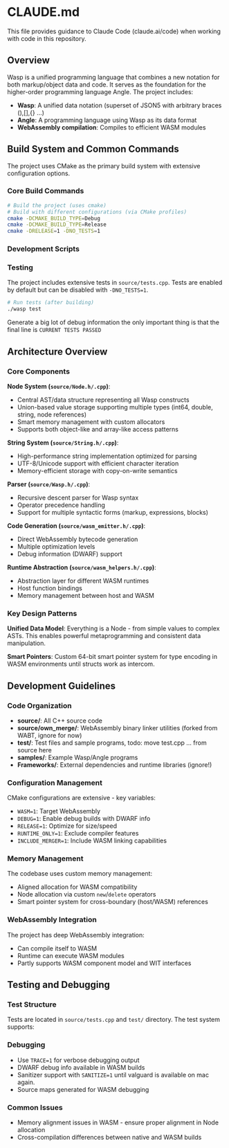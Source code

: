 # CLAUDE.md

This file provides guidance to Claude Code (claude.ai/code) when working with code in this repository.

## Overview

Wasp is a unified programming language that combines a new notation for both markup/object data and code. 
It serves as the foundation for the higher-order programming language Angle. The project includes:

- **Wasp**: A unified data notation (superset of JSON5 with arbitrary braces (),[],{} …)
- **Angle**: A programming language using Wasp as its data format
- **WebAssembly compilation**: Compiles to efficient WASM modules

## Build System and Common Commands

The project uses CMake as the primary build system with extensive configuration options.

### Core Build Commands

```bash
# Build the project (uses cmake)
# Build with different configurations (via CMake profiles)
cmake -DCMAKE_BUILD_TYPE=Debug
cmake -DCMAKE_BUILD_TYPE=Release
cmake -DRELEASE=1 -DNO_TESTS=1
```

### Development Scripts

### Testing

The project includes extensive tests in `source/tests.cpp`. Tests are enabled by default but can be disabled with `-DNO_TESTS=1`.

```bash
# Run tests (after building)
./wasp test
```
Generate a big lot of debug information the only important thing is that the final line is
`CURRENT TESTS PASSED`

## Architecture Overview

### Core Components

**Node System (`source/Node.h/.cpp`)**:
- Central AST/data structure representing all Wasp constructs
- Union-based value storage supporting multiple types (int64, double, string, node references)
- Smart memory management with custom allocators
- Supports both object-like and array-like access patterns

**String System (`source/String.h/.cpp`)**:
- High-performance string implementation optimized for parsing
- UTF-8/Unicode support with efficient character iteration
- Memory-efficient storage with copy-on-write semantics

**Parser (`source/Wasp.h/.cpp`)**:
- Recursive descent parser for Wasp syntax
- Operator precedence handling
- Support for multiple syntactic forms (markup, expressions, blocks)

**Code Generation (`source/wasm_emitter.h/.cpp`)**:
- Direct WebAssembly bytecode generation
- Multiple optimization levels
- Debug information (DWARF) support

**Runtime Abstraction (`source/wasm_helpers.h/.cpp`)**:
- Abstraction layer for different WASM runtimes
- Host function bindings
- Memory management between host and WASM

### Key Design Patterns

**Unified Data Model**: Everything is a Node - from simple values to complex ASTs. This enables powerful metaprogramming and consistent data manipulation.

**Smart Pointers**: Custom 64-bit smart pointer system for type encoding in WASM environments until structs work as intercom.


## Development Guidelines

### Code Organization

- **source/**: All C++ source code
- **source/own_merge/**: WebAssembly binary linker utilities (forked from WABT, ignore for now)
- **test/**: Test files and sample programs, todo: move test.cpp … from source here
- **samples/**: Example Wasp/Angle programs
- **Frameworks/**: External dependencies and runtime libraries (ignore!)

### Configuration Management

CMake configurations are extensive - key variables:
- `WASM=1`: Target WebAssembly
- `DEBUG=1`: Enable debug builds with DWARF info
- `RELEASE=1`: Optimize for size/speed
- `RUNTIME_ONLY=1`: Exclude compiler features
- `INCLUDE_MERGER=1`: Include WASM linking capabilities

### Memory Management

The codebase uses custom memory management:
- Aligned allocation for WASM compatibility
- Node allocation via custom `new`/`delete` operators
- Smart pointer system for cross-boundary (host/WASM) references

### WebAssembly Integration

The project has deep WebAssembly integration:
- Can compile itself to WASM
- Runtime can execute WASM modules
- Partly supports WASM component model and WIT interfaces

## Testing and Debugging

### Test Structure

Tests are located in `source/tests.cpp` and `test/` directory. The test system supports:

### Debugging

- Use `TRACE=1` for verbose debugging output
- DWARF debug info available in WASM builds
- Sanitizer support with `SANITIZE=1` until valguard is available on mac again.
- Source maps generated for WASM debugging

### Common Issues

- Memory alignment issues in WASM - ensure proper alignment in Node allocation
- Cross-compilation differences between native and WASM builds